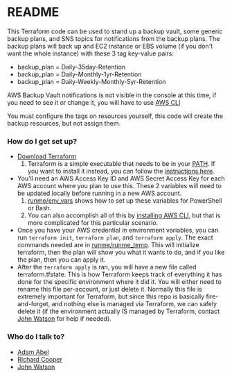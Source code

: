 # README #

This Terraform code can be used to stand up a backup vault, some generic backup plans, and SNS topics for notifications from the backup plans. The backup plans will back up and EC2 instance or EBS volume (if you don't want the whole instance) with these 3 tag key-value pairs:
* backup_plan = Daily-35day-Retention
* backup_plan = Daily-Monthly-1yr-Retention
* backup_plan = Daily-Weekly-Monthly-5yr-Retention

AWS Backup Vault notifications is not visible in the console at this time, if you need to see it or change it, you will have to use [AWS CLI](https://docs.aws.amazon.com/cli/latest/userguide/getting-started-install.html)

You must configure the tags on resources yourself, this code will create the backup resources, but not assign them.

### How do I get set up? ###

* [Download Terraform](https://www.terraform.io/downloads)
    1. Terraform is a simple executable that needs to be in your [PATH](https://docs.microsoft.com/en-us/previous-versions/office/developer/sharepoint-2010/ee537574(v=office.14)). If you want to install it instead, you can follow the [instructions here](https://learn.hashicorp.com/tutorials/terraform/install-cli).
* You'll need an AWS Access Key ID and AWS Secret Access Key for each AWS account where you plan to use this. These 2 variables will need to be updated locally before running in a new AWS account.
    1. [runme/env_vars](/runme/env_vars) shows how to set up these variables for PowerShell or Bash.
    2. You can also accomplish all of this by [installing AWS CLI](https://docs.aws.amazon.com/cli/latest/userguide/getting-started-install.html), but that is more complicated for this particular scenario.
* Once you have your AWS credential in environment variables, you can run ```terraform init```, ```terraform plan```, and ```terraform apply```. The exact commands needed are in [runme/runme_temp](/runme/runme_temp). This will initialize terraform, then the plan will show you what it wants to do, and if you like the plan, then you can apply it.
* After the ```terraform apply``` is ran, you will have a new file called terraform.tfstate. This is how Terraform keeps track of everything it has done for the specific environment where it did it. You will either need to rename this file per-account, or just delete it. Normally this file is extremely important for Terraform, but since this repo is basically fire-and-forget, and nothing else is managed via Terraform, we can safely delete it (if the environment actually IS managed by Terraform, contact [John Watson](mailto:jwatson@resultant.com) for help if needed).

### Who do I talk to? ###

* [Adam Abel](mailto:aabel@resultant.com)
* [Richard Cooper](mailto:rcooper@resultant.com)
* [John Watson](mailto:jwatson@resultant.com)
